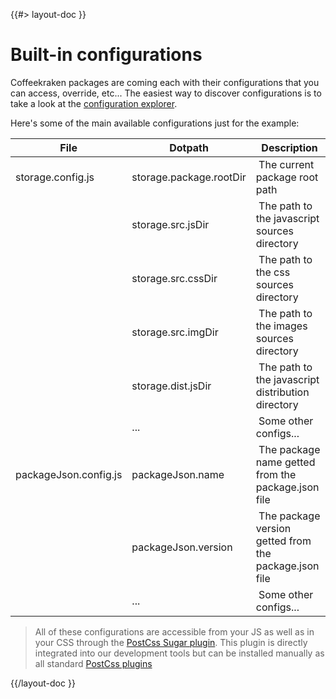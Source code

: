 <!--
/**
 * @name            Built-in configs
 * @namespace       doc.config
 * @type            Markdown
 * @platform        md
 * @status          stable
 * @menu            Documentation / Configuration           /doc/config/built-in
 *
 * @since           2.0.0
 * @author    Olivier Bossel <olivier.bossel@gmail.com> (https://coffeekraken.io)
 */
-->

{{#> layout-doc }}

# Built-in configurations

Coffeekraken packages are coming each with their configurations that you can access, override, etc...
The easiest way to discover configurations is to take a look at the [configuration explorer](/config/explorer).

Here's some of the main available configurations just for the example:

| File                  | Dotpath                 |  Description                                           |
| --------------------- | ----------------------- | ------------------------------------------------------ |
| storage.config.js     | storage.package.rootDir |  The current package root path                         |
|                       | storage.src.jsDir       |  The path to the javascript sources directory          |
|                       | storage.src.cssDir      |  The path to the css sources directory                 |
|                       | storage.src.imgDir      |  The path to the images sources directory              |
|                       | storage.dist.jsDir      |  The path to the javascript distribution directory     |
|                       | ...                     |  Some other configs...                                 |
| packageJson.config.js | packageJson.name        |  The package name getted from the package.json file    |
|                       | packageJson.version     |  The package version getted from the package.json file |
|                       | ...                     |  Some other configs...                                 |

> All of these configurations are accessible from your JS as well as in your CSS through the [PostCss Sugar plugin](/package/@coffeekraken/s-postcss-sugar-plugin/doc/readme). This plugin is directly integrated into our development tools but can be installed manually as all standard [PostCss plugins](https://github.com/postcss/postcss)

{{/layout-doc }}

